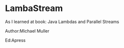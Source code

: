 # LambaStream
As I learned at book: Java Lambdas and Parallel Streams

Author:Michael Muller

Ed:Apress
